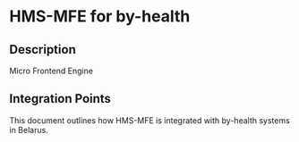 # HMS-MFE for by-health

## Description

Micro Frontend Engine

## Integration Points

This document outlines how HMS-MFE is integrated with by-health systems in Belarus.
